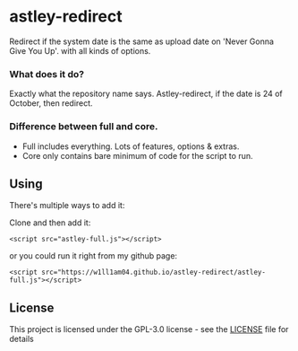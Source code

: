 # astley-redirect
Redirect if the system date is the same as upload date on 'Never Gonna Give You Up'. with all kinds of options.

### What does it do?
Exactly what the repository name says. Astley-redirect, if the date is 24 of October, then redirect.

### Difference between full and core.
* Full includes everything. Lots of features, options & extras.
* Core only contains bare minimum of code for the script to run.

## Using
There's multiple ways to add it:

Clone and then add it:

``<script src="astley-full.js"></script>``

or you could run it right from my github page:

``<script src="https://w1ll1am04.github.io/astley-redirect/astley-full.js"></script>``

## License

This project is licensed under the GPL-3.0 license - see the [LICENSE](LICENSE) file for details
